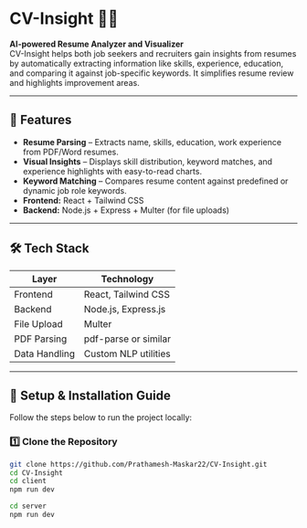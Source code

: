 # CV-Insight 🧠📄

**AI-powered Resume Analyzer and Visualizer**  
CV-Insight helps both job seekers and recruiters gain insights from resumes by automatically extracting information like skills, experience, education, and comparing it against job-specific keywords. It simplifies resume review and highlights improvement areas.

---

## 🌟 Features

-  **Resume Parsing** – Extracts name, skills, education, work experience from PDF/Word resumes.
-  **Visual Insights** – Displays skill distribution, keyword matches, and experience highlights with easy-to-read charts.
-  **Keyword Matching** – Compares resume content against predefined or dynamic job role keywords.
-  **Frontend:** React + Tailwind CSS  
-  **Backend:** Node.js + Express + Multer (for file uploads)

---

## 🛠️ Tech Stack

| Layer      | Technology |
|------------|------------|
| Frontend   | React, Tailwind CSS |
| Backend    | Node.js, Express.js |
| File Upload | Multer |
| PDF Parsing | pdf-parse or similar |
| Data Handling | Custom NLP utilities |

---

## 🚀 Setup & Installation Guide

Follow the steps below to run the project locally:

### 1️⃣ Clone the Repository

```bash
git clone https://github.com/Prathamesh-Maskar22/CV-Insight.git
cd CV-Insight
cd client
npm run dev

cd server
npm run dev

